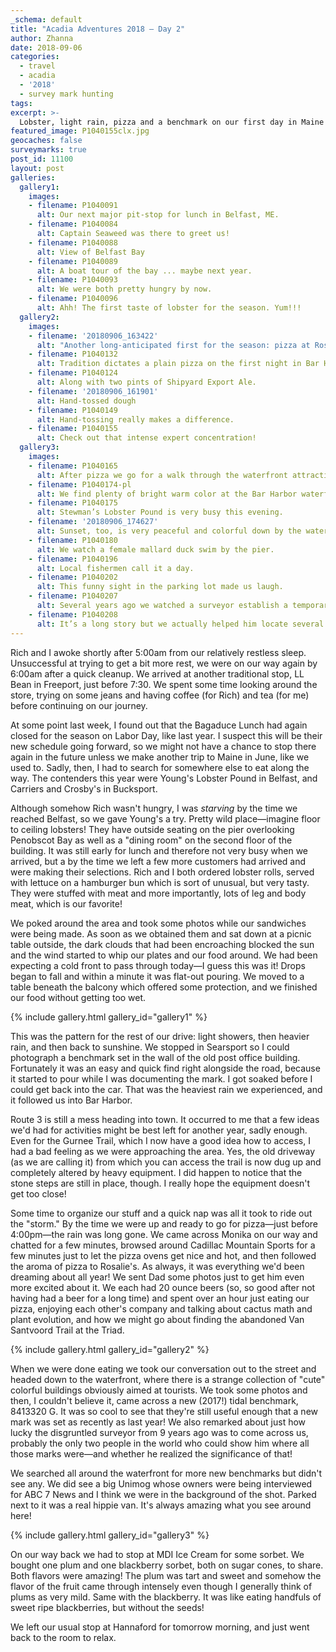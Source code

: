 ```yaml
---
_schema: default
title: "Acadia Adventures 2018 – Day 2"
author: Zhanna
date: 2018-09-06
categories:
  - travel
  - acadia
  - '2018' 
  - survey mark hunting
tags:
excerpt: >-
  Lobster, light rain, pizza and a benchmark on our first day in Maine ...
featured_image: P1040155clx.jpg
geocaches: false
surveymarks: true
post_id: 11100
layout: post
galleries:
  gallery1:
    images:
    - filename: P1040091
      alt: Our next major pit-stop for lunch in Belfast, ME.
    - filename: P1040084
      alt: Captain Seaweed was there to greet us!
    - filename: P1040088
      alt: View of Belfast Bay
    - filename: P1040089
      alt: A boat tour of the bay ... maybe next year.
    - filename: P1040093
      alt: We were both pretty hungry by now.
    - filename: P1040096
      alt: Ahh! The first taste of lobster for the season. Yum!!!
  gallery2:
    images:
    - filename: '20180906_163422'
      alt: "Another long-anticipated first for the season: pizza at Rosalie’s"
    - filename: P1040132
      alt: Tradition dictates a plain pizza on the first night in Bar Harbor
    - filename: P1040124
      alt: Along with two pints of Shipyard Export Ale.
    - filename: '20180906_161901'
      alt: Hand-tossed dough
    - filename: P1040149
      alt: Hand-tossing really makes a difference.
    - filename: P1040155
      alt: Check out that intense expert concentration!
  gallery3:
    images:
    - filename: P1040165
      alt: After pizza we go for a walk through the waterfront attractions.
    - filename: P1040174-pl
      alt: We find plenty of bright warm color at the Bar Harbor waterfront.
    - filename: P1040175
      alt: Stewman’s Lobster Pound is very busy this evening.
    - filename: '20180906_174627'
      alt: Sunset, too, is very peaceful and colorful down by the waterfront.
    - filename: P1040180
      alt: We watch a female mallard duck swim by the pier.
    - filename: P1040196
      alt: Local fishermen call it a day.
    - filename: P1040202
      alt: This funny sight in the parking lot made us laugh.
    - filename: P1040207
      alt: Several years ago we watched a surveyor establish a temporary survey point here.
    - filename: P1040208
      alt: It’s a long story but we actually helped him locate several nearby tidal benchmarks. (We hunt benchmarks, too!)          
---
```


Rich and I awoke shortly after 5:00am from our relatively restless sleep. Unsuccessful at trying to get a bit more rest, we were on our way again by 6:00am after a quick cleanup. We arrived at another traditional stop, LL Bean in Freeport, just before 7:30. We spent some time looking around the store, trying on some jeans and having coffee (for Rich) and tea (for me) before continuing on our journey.

At some point last week, I found out that the Bagaduce Lunch had again closed for the season on Labor Day, like last year. I suspect this will be their new schedule going forward, so we might not have a chance to stop there again in the future unless we make another trip to Maine in June, like we used to. Sadly, then, I had to search for somewhere else to eat along the way. The contenders this year were Young's Lobster Pound in Belfast, and Carriers and Crosby's in Bucksport. 

Although somehow Rich wasn't hungry, I was _starving_ by the time we reached Belfast, so we gave Young's a try. Pretty wild place—imagine floor to ceiling lobsters! They have outside seating on the pier overlooking Penobscot Bay as well as a "dining room" on the second floor of the building. It was still early for lunch and therefore not very busy when we arrived, but a by the time we left a few more customers had arrived and were making their selections. Rich and I both ordered lobster rolls, served with lettuce on a hamburger bun which is sort of unusual, but very tasty. They were stuffed with meat and more importantly, lots of leg and body meat, which is our favorite! 

We poked around the area and took some photos while our sandwiches were being made. As soon as we obtained them and sat down at a picnic table outside, the dark clouds that had been encroaching blocked the sun and the wind started to whip our plates and our food around. We had been expecting a cold front to pass through today—I guess this was it! Drops began to fall and within a minute it was flat-out pouring. We moved to a table beneath the balcony which offered some protection, and we finished our food without getting too wet.

{% include gallery.html gallery_id="gallery1" %}

This was the pattern for the rest of our drive: light showers, then heavier rain, and then back to sunshine. We stopped in Searsport so I could photograph a benchmark set in the wall of the old post office building. Fortunately it was an easy and quick find right alongside the road, because it started to pour while I was documenting the mark.  I got soaked before I could get back into the car. That was the heaviest rain we experienced, and it followed us into Bar Harbor.

Route 3 is still a mess heading into town. It occurred to me that a few ideas we'd had for activities might be best left for another year, sadly enough. Even for the Gurnee Trail, which I now have a good idea how to access, I had a bad feeling as we were approaching the area. Yes, the old driveway (as we are calling it) from which you can access the trail is now dug up and completely altered by heavy equipment. I did happen to notice that the stone steps are still in place, though. I really hope the equipment doesn't get too close!

Some time to organize our stuff and a quick nap was all it took to ride out the "storm." By the time we were up and ready to go for pizza—just before 4:00pm—the rain was long gone. We came across Monika on our way and chatted for a few minutes, browsed around Cadillac Mountain Sports for a few minutes just to let the pizza ovens get nice and hot, and then followed the aroma of pizza to Rosalie's. As always, it was everything we'd been dreaming about all year! We sent Dad some photos just to get him even more excited about it. We each had 20 ounce beers (so, so good after not having had a beer for a long time) and spent over an hour just eating our pizza, enjoying each other's company and talking about cactus math and plant evolution, and how we might go about finding the abandoned Van Santvoord Trail at the Triad. 

{% include gallery.html gallery_id="gallery2" %}

When we were done eating we took our conversation out to the street and headed down to the waterfront, where there is a strange collection of "cute" colorful buildings obviously aimed at tourists. We took some photos and then, I couldn't believe it, came across a new (2017!) tidal benchmark, 8413320 G. It was so cool to see that they're still useful enough that a new mark was set as recently as last year! We also remarked about just how lucky the disgruntled surveyor from 9 years ago was to come across us, probably the only two people in the world who could show him where all those marks were—and whether he realized the significance of that!

We searched all around the waterfront for more new benchmarks but didn't see any. We did see a big Unimog whose owners were being interviewed for ABC 7 News and I think we were in the background of the shot. Parked next to it was a real hippie van. It's always amazing what you see around here!

{% include gallery.html gallery_id="gallery3" %}

On our way back we had to stop at MDI Ice Cream for some sorbet. We bought one plum and one blackberry sorbet, both on sugar cones, to share. Both flavors were amazing! The plum was tart and sweet and somehow the flavor of the fruit came through intensely even though I generally think of plums as very mild. Same with the blackberry. It was like eating handfuls of sweet ripe blackberries, but without the seeds!

We left our usual stop at Hannaford for tomorrow morning, and just went back to the room to relax.

